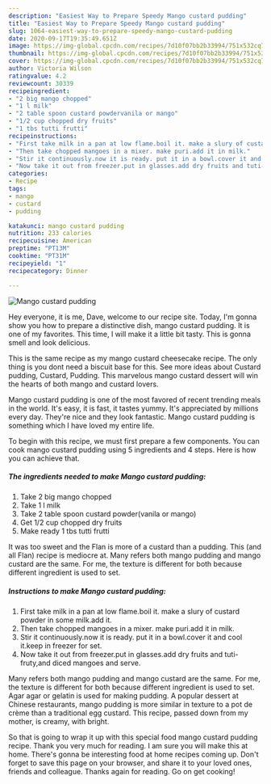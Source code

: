 ```yaml
---
description: "Easiest Way to Prepare Speedy Mango custard pudding"
title: "Easiest Way to Prepare Speedy Mango custard pudding"
slug: 1064-easiest-way-to-prepare-speedy-mango-custard-pudding
date: 2020-09-17T19:35:49.651Z
image: https://img-global.cpcdn.com/recipes/7d10f07bb2b33994/751x532cq70/mango-custard-pudding-recipe-main-photo.jpg
thumbnail: https://img-global.cpcdn.com/recipes/7d10f07bb2b33994/751x532cq70/mango-custard-pudding-recipe-main-photo.jpg
cover: https://img-global.cpcdn.com/recipes/7d10f07bb2b33994/751x532cq70/mango-custard-pudding-recipe-main-photo.jpg
author: Victoria Wilson
ratingvalue: 4.2
reviewcount: 30339
recipeingredient:
- "2 big mango chopped"
- "1 l milk"
- "2 table spoon custard powdervanila or mango"
- "1/2 cup chopped dry fruits"
- "1 tbs tutti frutti"
recipeinstructions:
- "First take milk in a pan at low flame.boil it. make a slury of custard powder in some milk.add it."
- "Then take chopped mangoes in a mixer. make puri.add it in milk."
- "Stir it continuously.now it is ready. put it in a bowl.cover it and cool it.keep in freezer for set."
- "Now take it out from freezer.put in glasses.add dry fruits and tuti- fruty,and diced mangoes and serve."
categories:
- Recipe
tags:
- mango
- custard
- pudding

katakunci: mango custard pudding 
nutrition: 233 calories
recipecuisine: American
preptime: "PT13M"
cooktime: "PT31M"
recipeyield: "1"
recipecategory: Dinner

---
```



![Mango custard pudding](https://img-global.cpcdn.com/recipes/7d10f07bb2b33994/751x532cq70/mango-custard-pudding-recipe-main-photo.jpg)

Hey everyone, it is me, Dave, welcome to our recipe site. Today, I'm gonna show you how to prepare a distinctive dish, mango custard pudding. It is one of my favorites. This time, I will make it a little bit tasty. This is gonna smell and look delicious.

This is the same recipe as my mango custard cheesecake recipe. The only thing is you dont need a biscuit base for this. See more ideas about Custard pudding, Custard, Pudding. This marvelous mango custard dessert will win the hearts of both mango and custard lovers.

Mango custard pudding is one of the most favored of recent trending meals in the world. It's easy, it is fast, it tastes yummy. It's appreciated by millions every day. They're nice and they look fantastic. Mango custard pudding is something which I have loved my entire life.


To begin with this recipe, we must first prepare a few components. You can cook mango custard pudding using 5 ingredients and 4 steps. Here is how you can achieve that.

<!--inarticleads1-->

##### The ingredients needed to make Mango custard pudding:

1. Take 2 big mango chopped
1. Take 1 l milk
1. Take 2 table spoon custard powder(vanila or mango)
1. Get 1/2 cup chopped dry fruits
1. Make ready 1 tbs tutti frutti


It was too sweet and the Flan is more of a custard than a pudding. This (and all Flan) recipe is mediocre at. Many refers both mango pudding and mango custard are the same. For me, the texture is different for both because different ingredient is used to set. 

<!--inarticleads2-->

##### Instructions to make Mango custard pudding:

1. First take milk in a pan at low flame.boil it. make a slury of custard powder in some milk.add it.
1. Then take chopped mangoes in a mixer. make puri.add it in milk.
1. Stir it continuously.now it is ready. put it in a bowl.cover it and cool it.keep in freezer for set.
1. Now take it out from freezer.put in glasses.add dry fruits and tuti- fruty,and diced mangoes and serve.


Many refers both mango pudding and mango custard are the same. For me, the texture is different for both because different ingredient is used to set. Agar agar or gelatin is used for making pudding. A popular dessert at Chinese restaurants, mango pudding is more similar in texture to a pot de crème than a traditional egg custard. This recipe, passed down from my mother, is creamy, with bright. 

So that is going to wrap it up with this special food mango custard pudding recipe. Thank you very much for reading. I am sure you will make this at home. There's gonna be interesting food at home recipes coming up. Don't forget to save this page on your browser, and share it to your loved ones, friends and colleague. Thanks again for reading. Go on get cooking!
